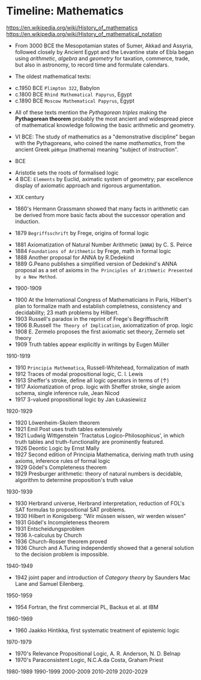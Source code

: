 # Timeline: Mathematics

https://en.wikipedia.org/wiki/History_of_mathematics
https://en.wikipedia.org/wiki/History_of_mathematical_notation

* From 3000 BCE the Mesopotamian states of Sumer, Akkad and Assyria, followed closely by Ancient Egypt and the Levantine state of Ebla began using *arithmetic*, *algebra* and *geometry* for taxation, commerce, trade, but also in astronomy, to record time and formulate calendars.

* The oldest mathematical texts:
- c.1950 BCE `Plimpton 322`, Babylon
- c.1800 BCE `Rhind Mathematical Papyrus`, Egypt
- c.1890 BCE `Moscow Mathematical Papyrus`, Egypt

* All of these texts mention the *Pythagorean triples* making the **Pythagorean theorem** probably the most ancient and widespread piece of mathematical knowledge following the basic arithmetic and geometry.

* VI BCE: The study of mathematics as a "demonstrative discipline" began with the Pythagoreans, who coined the name *mathematics*, from the ancient Greek `μάθημα` (mathema) meaning "subject of instruction".


* BCE
- Aristotle sets the roots of formalised logic
- 4 BCE: `Elements` by Euclid, aximatic system of geometry; par excellence display of axiomatic approach and rigorous argumentation.

* XIX century
- 1860's Hermann Grassmann showed that many facts in arithmetic can be derived from more basic facts about the successor operation and induction.
+ 1879 `Begriffsschrift` by Frege, origins of formal logic
- 1881 Axiomatization of Natural Number Arithmetic (`ANNA`) by C. S. Peirce
- 1884 `Foundations of Arithmetic` by Frege, math in formal logic
- 1888 Another proposal for ANNA by R.Dedekind
- 1889 G.Peano publishes a simplified version of Dedekind's ANNA proposal as a set of axioms in `The Principles of Arithmetic Presented by a New Method`.

* 1900-1909
- 1900 At the International Congress of Mathematicians in Paris, Hilbert's plan to formalize math and establish completness, consistency and decidability; 23 math problems by Hilbert.
- 1903 Russell's paradox in the reprint of Frege's Begriffsschrift
- 1906 B.Russell `The Theory of Implication`, axiomatization of prop. logic
- 1908 E. Zermelo proposes the first axiomatic set theory, Zermelo set theory
- 1909 Truth tables appear explicitly in writings by Eugen Müller

1910-1919
- 1910 `Principia Mathematica`, Russell-Whitehead, formalization of math
- 1912 Traces of modal propositional logic, C. I. Lewis
- 1913 Sheffer's stroke, define all logic operators in terms of (↑)
- 1917 Axiomatization of prop. logic with Sheffer stroke, single axiom schema, single inference rule, Jean Nicod
- 1917 3-valued propositional logic by Jan Łukasiewicz


1920-1929
- 1920 Löwenheim-Skolem theorem
- 1921 Emil Post uses truth tables extensively
- 1921 Ludwig Wittgenstein 'Tractatus Logico-Philosophicus', in which truth tables and truth-functionality are prominently featured.
- 1926 Deontic Logic by Ernst Mally
- 1927 Second edition of Principia Mathematica, deriving math truth using axioms, inference rules of formal logic
- 1929 Gödel's Completeness theorem
- 1929 Presburger arithmetic: theory of natural numbers is decidable, algorithm to determine proposition's truth value

1930-1939
- 1930 Herbrand universe, Herbrand interpretation, reduction of FOL's SAT formulas to propositional SAT problems.
- 1930 Hilbert in Konigsberg: "Wir müssen wissen, wir werden wissen"
- 1931 Gödel's Incompleteness theorem
- 1931 Entscheidungsproblem
- 1936 λ-calculus by Church
- 1936 Church-Rosser theorem proved
- 1936 Church and A.Turing independently showed that a general solution to the decision problem is impossible.

1940-1949
- 1942 joint paper and introduction of *Category theory* by Saunders Mac Lane and Samuel Eilenberg.


1950-1959
- 1954 Fortran, the first commercial PL, Backus et al. at IBM

1960-1969
- 1960 Jaakko Hintikka, first systematic treatment of epistemic logic

1970-1979
- 1970's Relevance Propositional Logic, A. R. Anderson, N. D. Belnap
- 1970's Paraconsistent Logic, N.C.A.da Costa, Graham Priest


1980-1989
1990-1999
2000-2009
2010-2019
2020-2029
